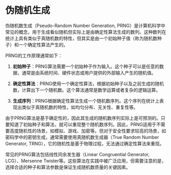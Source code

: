 # 伪随机生成

伪随机数生成（Pseudo-Random Number Generation, PRNG）是计算机科学中常见的概念，用于生成看似随机但实际上是由确定性算法生成的数列。这种数列在统计上具有类似于真随机数的特性，但其实是由一个初始种子值（称为随机数种子）和一个确定性算法产生的。

PRNG的工作原理通常如下：

1. **初始种子**：PRNG算法需要一个初始种子作为输入。这个种子可以是任意的数据，通常是由系统时间、硬件状态或用户提供的外部输入产生的随机值。

2. **确定性算法**：PRNG使用一个确定性算法，根据初始种子以及之前生成的随机数，计算出下一个随机数。这个算法通常是数学运算或者复杂的逻辑运算。

3. **生成序列**：PRNG根据确定性算法生成一个随机数序列。这个序列在统计上表现出类似于真随机数的特性，如均匀分布、无关性、重复性等。

由于PRNG算法是基于确定性的，因此其生成的随机数序列实际上是可预测的。只要知道了初始种子和算法，就可以重现整个随机数序列。因此，PRNG适用于不需要高度随机性的场景，如模拟、游戏、加密等。但对于安全性要求较高的场景，如密码学中的密钥生成，通常需要使用真随机数生成器（True Random Number Generator, TRNG），它的随机性是基于物理过程，无法通过确定性算法来重现。

常见的PRNG算法包括线性同余发生器（Linear Congruential Generator, LCG）、Mersenne Twister等。这些算法在实践中被广泛应用，但需要注意的是，选择合适的种子和算法参数是保证生成随机数质量的关键因素。